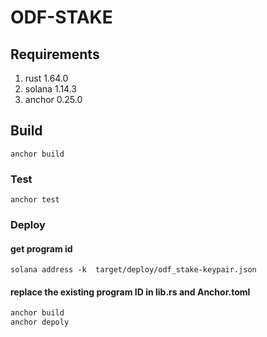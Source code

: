 # ODF-STAKE

## Requirements

1. rust 1.64.0
2. solana 1.14.3
3. anchor 0.25.0

## Build

```bash=
anchor build
```

### Test

```bash=
anchor test
```

### Deploy

#### get program id

```bash=
solana address -k  target/deploy/odf_stake-keypair.json
```

#### replace the existing program ID in lib.rs and Anchor.toml

```bash
anchor build
anchor depoly
```
